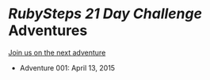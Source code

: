 # *RubySteps 21 Day Challenge* Adventures

[Join us on the next adventure](http://www.rubysteps.com)

* Adventure 001: April 13, 2015
